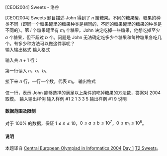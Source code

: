 



[CEOI2004] Sweets - 洛谷














[CEOI2004] Sweets
题目描述
John 得到了 $n$ 罐糖果。不同的糖果罐，糖果的种类不同（即同一个糖果罐里的糖果种类是相同的，不同的糖果罐里的糖果的种类是不同的）。第 $i$ 个糖果罐里有 $m_{i}$ 个糖果。John 决定吃掉一些糖果，他想吃掉至少 $a$ 个糖果，但不超过 $b$ 个。问题是 John 无法确定吃多少个糖果和每种糖果各吃几个。有多少种方法可以做这件事呢？  
输入输出格式
输入格式

输入共 $n+1$ 行：

第一行读入 $n$，$a$，$b$。

接下来 $n$ 行，一行一个数，代表 $m_{i}$。
输出格式

仅一行，表示 John 能够选择的满足以上条件的吃掉糖果的方法数，答案对 $2004$ 取模。
输入输出样例
输入样例 #1
2 1 3
3
5
输出样例 #1
9
说明
#### 数据范围及限制
对于 $100\%$ 的数据，保证 $1\leq n \leq 10$，$0\leq a \leq b \leq 10^7$，$0 \leq m_{i} \leq 10^6$。

#### 说明
本题译自 [Central European Olympiad
in Informatics 2004](https://www.oi.edu.pl/old/php/ceoi2004.php?module=show&file=news) [Day 1](https://www.oi.edu.pl/old/php/ceoi2004.php?module=show&file=tasks) [T2 Sweets](https://www.oi.edu.pl/old/ceoi2004/problems/swe.pdf)。






